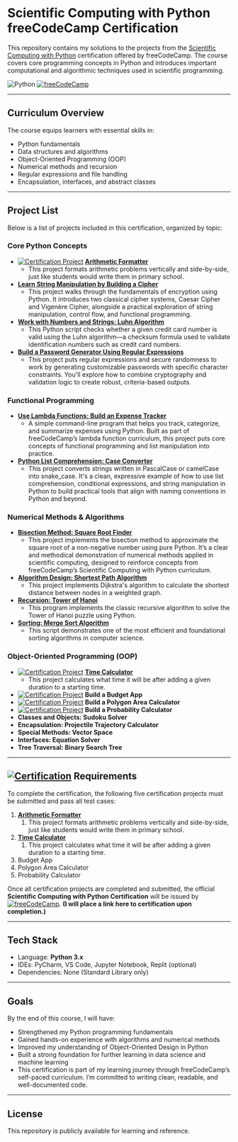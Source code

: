 # Scientific Computing with Python freeCodeCamp Certification

This repository contains my solutions to the projects from the [Scientific Computing with Python](https://www.freecodecamp.org/learn/scientific-computing-with-python/) certification offered by freeCodeCamp. The course covers core programming concepts in Python and introduces important computational and algorithmic techniques used in scientific programming.

![Python](https://img.shields.io/badge/Python-3776AB?style=flat&logo=python&logoColor=white) [![freeCodeCamp](https://img.shields.io/badge/freeCodeCamp-Scientific_Computing_with_Python-0A0A23?logo=freeCodeCamp&logoColor=white&style=flat)](https://www.freecodecamp.org/learn/scientific-computing-with-python/)

---

## Curriculum Overview

The course equips learners with essential skills in:

- Python fundamentals
- Data structures and algorithms
- Object-Oriented Programming (OOP)
- Numerical methods and recursion
- Regular expressions and file handling
- Encapsulation, interfaces, and abstract classes

---

## Project List

Below is a list of projects included in this certification, organized by topic:

### Core Python Concepts

- [![Certification Project](https://img.shields.io/badge/Certification-Project-blueviolet?style=flat&logo=python&logoColor=white)]()
  [**Arithmetic Formatter**](./Certification-Projects/Arithmetic%20Porgram)
  - This project formats arithmetic problems vertically and side-by-side, just like students would write them in primary school.
- [**Learn String Manipulation by Building a Cipher**](./Non-Certification-Projects/Section%201/cipher)
  - This project walks through the fundamentals of encryption using Python. It introduces two classical cipher systems, Caesar Cipher and Vigenère Cipher, alongside a practical exploration of string manipulation, control flow, and functional programming.
- [**Work with Numbers and Strings: Luhn Algorithm**](./Non-Certification-Projects/Section%201/Luhn%20Algo)
  - This Python script checks whether a given credit card number is valid using the Luhn algorithm—a checksum formula used to validate identification numbers such as credit card numbers.
- [**Build a Password Generator Using Regular Expressions**](./Non-Certification-Projects/Section%202/Password%20Generator)
  - This project puts regular expressions and secure randomness to work by generating customizable passwords with specific character constraints. You'll explore how to combine cryptography and validation logic to create robust, criteria-based outputs.

### Functional Programming

- [**Use Lambda Functions: Build an Expense Tracker**](./Non-Certification-Projects/Section%201/Expense%20Tracker)
  - A simple command-line program that helps you track, categorize, and summarize expenses using Python. Built as part of freeCodeCamp’s lambda function curriculum, this project puts core concepts of functional programming and list manipulation into practice.
- [**Python List Comprehension: Case Converter**](./Non-Certification-Projects/Section%201/Case%20Converter)
  - This project converts strings written in PascalCase or camelCase into snake_case. It's a clean, expressive example of how to use list comprehension, conditional expressions, and string manipulation in Python to build practical tools that align with naming conventions in Python and beyond.

### Numerical Methods & Algorithms

- [**Bisection Method: Square Root Finder**](./Non-Certification-Projects/Section%201/Find%20the%20Square%20Root%20of%20a%20Number)
  - This project implements the bisection method to approximate the square root of a non-negative number using pure Python. It’s a clear and methodical demonstration of numerical methods applied in scientific computing, designed to reinforce concepts from freeCodeCamp’s Scientific Computing with Python curriculum.
- [**Algorithm Design: Shortest Path Algorithm**](./Non-Certification-Projects/Section%202/Shortest%20Path)
  - This project implements Dijkstra's algorithm to calculate the shortest distance between nodes in a weighted graph.
- [**Recursion: Tower of Hanoi**](./Non-Certification-Projects/Section%202/Tower%20of%20Hanoi%20Puzzle)
  - This program implements the classic recursive algorithm to solve the Tower of Hanoi puzzle using Python.
- [**Sorting: Merge Sort Algorithm**](./Non-Certification-Projects/Section%202/Merge%20Sort%20Algo)
  - This script demonstrates one of the most efficient and foundational sorting algorithms in computer science. 

### Object-Oriented Programming (OOP)

- [![Certification Project](https://img.shields.io/badge/Certification-Project-blueviolet?style=flat&logo=python&logoColor=white)]() [**Time Calculator**](Certification-Projects/Time%20Calculator%20Program)
  - This project calculates what time it will be after adding a given duration to a starting time.
- [![Certification Project](https://img.shields.io/badge/Certification-Project-blueviolet?style=flat&logo=python&logoColor=white)]() **Build a Budget App**
- [![Certification Project](https://img.shields.io/badge/Certification-Project-blueviolet?style=flat&logo=python&logoColor=white)]() **Build a Polygon Area Calculator**
- [![Certification Project](https://img.shields.io/badge/Certification-Project-blueviolet?style=flat&logo=python&logoColor=white)]() **Build a Probability Calculator**
- **Classes and Objects: Sudoku Solver**
- **Encapsulation: Projectile Trajectory Calculator**
- **Special Methods: Vector Space**
- **Interfaces: Equation Solver**
- **Tree Traversal: Binary Search Tree**

---

## [![Certification](https://img.shields.io/badge/Certification-Project-blueviolet?style=flat&logo=python&logoColor=white)]() Requirements

To complete the certification, the following five certification projects must be submitted and pass all test cases:

1. [**Arithmetic Formatter**](./Certification-Projects/Arithmetic%20Porgram)
   1. This project formats arithmetic problems vertically and side-by-side, just like students would write them in primary school.
2. [**Time Calculator**](Certification-Projects/Time%20Calculator%20Program)
   1. This project calculates what time it will be after adding a given duration to a starting time.
3. Budget App
4. Polygon Area Calculator
5. Probability Calculator

Once all certification projects are completed and submitted, the official **Scientific Computing with Python Certification** will be issued by [![freeCodeCamp](https://img.shields.io/badge/freeCodeCamp-Scientific_Computing_with_Python-0A0A23?logo=freeCodeCamp&logoColor=white&style=flat)](https://www.freecodecamp.org/learn/scientific-computing-with-python/). **(I will place a link here to certification upon completion.)**

---

## Tech Stack

- Language: **Python 3.x**
- IDEs: PyCharm, VS Code, Jupyter Notebook, Replit (optional)
- Dependencies: None (Standard Library only)

---

## Goals

By the end of this course, I will have:

- Strengthened my Python programming fundamentals
- Gained hands-on experience with algorithms and numerical methods
- Improved my understanding of Object-Oriented Design in Python
- Built a strong foundation for further learning in data science and machine learning
- This certification is part of my learning journey through freeCodeCamp’s self-paced curriculum. I’m committed to writing clean, readable, and well-documented code.

---

## License

This repository is publicly available for learning and reference.